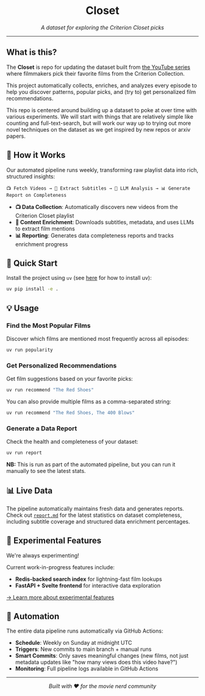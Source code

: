 <div align="center">

# Closet

*A dataset for exploring the Criterion Closet picks*

</div>

---

## What is this?

The **Closet** is repo for updating the dataset built from [the YouTube series](https://www.youtube.com/playlist?list=PL7D89754A5DAD1E8E) where filmmakers pick their favorite films from the Criterion Collection. 

This project automatically collects, enriches, and analyzes every episode to help you discover patterns, popular picks, and (try to) get personalized film recommendations.

This repo is centered around building up a dataset to poke at over time with various experiments.
We will start with things that are relatively simple like counting and full-text-search, but will work our way up to trying out more novel techniques on the dataset as we get inspired by new repos or arxiv papers.

## 🔄 How it Works

Our automated pipeline runs weekly, transforming raw playlist data into rich, structured insights:

```
📺 Fetch Videos → 📝 Extract Subtitles → 🤖 LLM Analysis → 📊 Generate Report on Completeness
```

- **📺 Data Collection**: Automatically discovers new videos from the Criterion Closet playlist
- **📝 Content Enrichment**: Downloads subtitles, metadata, and uses LLMs to extract film mentions
- **📊 Reporting**: Generates data completeness reports and tracks enrichment progress

## 🚀 Quick Start

Install the project using `uv` (see [here](https://docs.astral.sh/uv/getting-started/installation/) for how to install uv):

```bash
uv pip install -e .
```

## 💡 Usage

### Find the Most Popular Films

Discover which films are mentioned most frequently across all episodes:

```bash
uv run popularity
```

### Get Personalized Recommendations

Get film suggestions based on your favorite picks:

```bash
uv run recommend "The Red Shoes"
```

You can also provide multiple films as a comma-separated string:

```bash
uv run recommend "The Red Shoes, The 400 Blows"
```

### Generate a Data Report

Check the health and completeness of your dataset:

```bash
uv run report
```

**NB:** This is run as part of the automated pipeline, but you can run it manually to see the latest stats.

## 📊 Live Data

The pipeline automatically maintains fresh data and generates reports. Check out [`report.md`](report.md) for the latest statistics on dataset completeness, including subtitle coverage and structured data enrichment percentages.

## 🧪 Experimental Features

We're always experimenting! 

Current work-in-progress features include:

- **Redis-backed search index** for lightning-fast film lookups
- **FastAPI + Svelte frontend** for interactive data exploration

[→ Learn more about experimental features](src/closet/experimental/README.md)

## 🤖 Automation

The entire data pipeline runs automatically via GitHub Actions:

- **Schedule**: Weekly on Sunday at midnight UTC
- **Triggers**: New commits to main branch + manual runs
- **Smart Commits**: Only saves meaningful changes (new films, not just metadata updates like "how many views does this video have?")
- **Monitoring**: Full pipeline logs available in GitHub Actions

---

<div align="center">
<i>Built with ❤️ for the movie nerd community</i>
</div>

